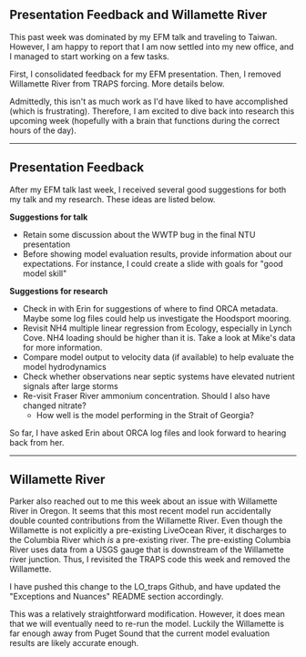 ## Presentation Feedback and Willamette River

This past week was dominated by my EFM talk and traveling to Taiwan. However, I am happy to report that I am now settled into my new office, and I managed to start working on a few tasks.

First, I consolidated feedback for my EFM presentation. Then, I removed Willamette River from TRAPS forcing. More details below.

Admittedly, this isn't as much work as I'd have liked to have accomplished (which is frustrating). Therefore, I am excited to dive back into research this upcoming week (hopefully with a brain that functions during the correct hours of the day).

---
## Presentation Feedback

After my EFM talk last week, I received several good suggestions for both my talk and my research. These ideas are listed below.

**Suggestions for talk**
- Retain some discussion about the WWTP bug in the final NTU presentation
- Before showing model evaluation results, provide information about our expectations. For instance, I could create a slide with goals for "good model skill"
  
**Suggestions for research**
- Check in with Erin for suggestions of where to find ORCA metadata. Maybe some log files could help us investigate the Hoodsport mooring.
- Revisit NH4 multiple linear regression from Ecology, especially in Lynch Cove. NH4 loading should be higher than it is. Take a look at Mike's data for more information.
- Compare model output to velocity data (if available) to help evaluate the model hydrodynamics
- Check whether observations near septic systems have elevated nutrient signals after large storms
- Re-visit Fraser River ammonium concentration. Should I also have changed nitrate?
  - How well is the model performing in the Strait of Georgia?

So far, I have asked Erin about ORCA log files and look forward to hearing back from her.

---
## Willamette River

Parker also reached out to me this week about an issue with Willamette River in Oregon. It seems that this most recent model run accidentally double counted contributions from the Willamette River. Even though the Willamette is not explicitly a pre-existing LiveOcean River, it discharges to the Columbia River which *is* a pre-existing river. The pre-existing Columbia River uses data from a USGS gauge that is downstream of the Willamette river junction. Thus, I revisited the TRAPS code this week and removed the Willamette.

I have pushed this change to the LO_traps Github, and have updated the "Exceptions and Nuances" README section accordingly.

This was a relatively straightforward modification. However, it does mean that we will eventually need to re-run the model. Luckily the Willamette is far enough away from Puget Sound that the current model evaluation results are likely accurate enough.
